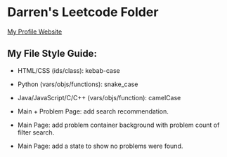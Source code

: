 # Darren's Leetcode Folder
<a href="https://damiyu.github.io/leetcode-profile/src/pages/index.html" target="_blank">My Profile Website</a>

## My File Style Guide:
- HTML/CSS (ids/class): kebab-case
- Python (vars/objs/functions): snake_case
- Java/JavaScript/C/C++ (vars/objs/function): camelCase

- Main + Problem Page: add search recommendation.
- Main Page: add problem container background with problem count of filter search.
- Main Page: add a state to show no problems were found.